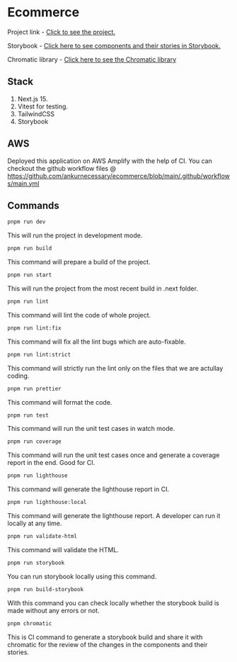 # Ecommerce

Project link - [Click to see the project.](https://main.d26n91xt1o9he3.amplifyapp.com/)

Storybook - [Click here to see components and their stories in Storybook.](https://21-storybook-integration--684b2dd0e00196c6b3028277.chromatic.com/)

Chromatic library - [Click here to see the Chromatic library](https://www.chromatic.com/library?appId=684b2dd0e00196c6b3028277&branch=21-storybook-integration)

## Stack

1. Next.js 15.
2. Vitest for testing.
3. TailwindCSS
4. Storybook

## AWS

Deployed this application on AWS Amplify with the help of CI. You can checkout the github workflow files @ <https://github.com/ankurnecessary/ecommerce/blob/main/.github/workflows/main.yml>

## Commands

```bash
pnpm run dev
```

This will run the project in development mode.

```bash
pnpm run build
```

This command will prepare a build of the project.

```bash
pnpm run start
```

This will run the project from the most recent build in .next folder.

```bash
pnpm run lint
```

This command will lint the code of whole project.

```bash
pnpm run lint:fix
```

This command will fix all the lint bugs which are auto-fixable.

```bash
pnpm run lint:strict
```

This command will strictly run the lint only on the files that we are actullay coding.

```bash
pnpm run prettier
```

This command will format the code.

```bash
pnpm run test
```

This command will run the unit test cases in watch mode.

```bash
pnpm run coverage
```

This command will run the unit test cases once and generate a coverage report in the end. Good for CI.

```bash
pnpm run lighthouse
```

This command will generate the lighthouse report in CI.

```bash
pnpm run lighthouse:local
```

This command will generate the lighthouse report. A developer can run it locally at any time.

```bash
pnpm run validate-html
```

This command will validate the HTML.

```bash
pnpm run storybook
```

You can run storybook locally using this command.

```bash
pnpm run build-storybook
```

With this command you can check locally whether the storybook build is made without any errors or not.

```bash
pnpm chromatic
```

This is CI command to generate a storybook build and share it with chromatic for the review of the changes in the components and their stories.
